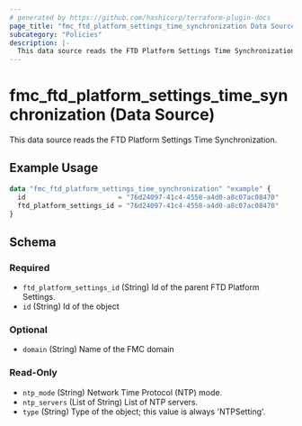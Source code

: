```yaml
---
# generated by https://github.com/hashicorp/terraform-plugin-docs
page_title: "fmc_ftd_platform_settings_time_synchronization Data Source - terraform-provider-fmc"
subcategory: "Policies"
description: |-
  This data source reads the FTD Platform Settings Time Synchronization.
---
```


# fmc_ftd_platform_settings_time_synchronization (Data Source)

This data source reads the FTD Platform Settings Time Synchronization.

## Example Usage

```terraform
data "fmc_ftd_platform_settings_time_synchronization" "example" {
  id                       = "76d24097-41c4-4558-a4d0-a8c07ac08470"
  ftd_platform_settings_id = "76d24097-41c4-4558-a4d0-a8c07ac08470"
}
```

<!-- schema generated by tfplugindocs -->
## Schema

### Required

- `ftd_platform_settings_id` (String) Id of the parent FTD Platform Settings.
- `id` (String) Id of the object

### Optional

- `domain` (String) Name of the FMC domain

### Read-Only

- `ntp_mode` (String) Network Time Protocol (NTP) mode.
- `ntp_servers` (List of String) List of NTP servers.
- `type` (String) Type of the object; this value is always 'NTPSetting'.
